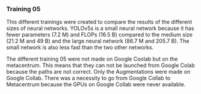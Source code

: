 ### Training 05
This different trainings were created to compare the results of the different sizes of neural networks. YOLOv5s is a small neural network because it has fewer parameters (7.2 M) and FLOPs (16.5 B) compared to the medium size (21.2 M and 49 B) and the large neural network (86.7 M and 205.7 B). The small network is also less fast than the two other networks.

The different training 05 were not made on Google Coolab but on the metacentrum. This means that they can not be launched from Google Colab because the paths are not correct. Only the Augmentations were made on Google Collab. There was a necessity to go from Google Collab to Metacentrum because the GPUs on Google Collab were never available. 
